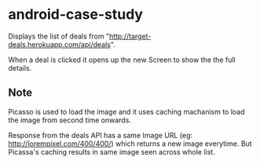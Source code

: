 # android-case-study

Displays the list of deals from "http://target-deals.herokuapp.com/api/deals".

When a deal is clicked it opens up the new Screen to show the the full details.

## Note
Picasso is used to load the image and it uses caching machanism to load the image from second time onwards.

Response from the deals API has a same Image URL (eg: http://lorempixel.com/400/400/) which returns a new image everytime. But Picassa's caching results in same image seen across whole list.